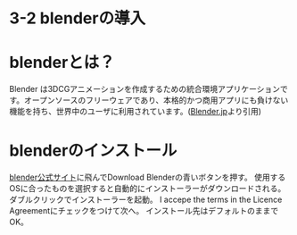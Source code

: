 # 3-2 blenderの導入
# blenderとは？
Blender は3DCGアニメーションを作成するための統合環境アプリケーションです。オープンソースのフリーウェアであり、本格的かつ商用アプリにも負けない機能を持ち、世界中のユーザに利用されています。([Blender.jp](https://blender.jp/)より引用)
# blenderのインストール
[blender公式サイト](https://www.blender.org/)に飛んでDownload Blenderの青いボタンを押す。
使用するOSに合ったものを選択すると自動的にインストーラーがダウンロードされる。
ダブルクリックでインストーラーを起動。
I accepe the terms in the Licence Agreementにチェックをつけて次へ。
インストール先はデフォルトのままでOK。
